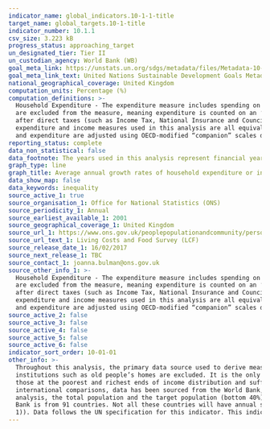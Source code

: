 ```yaml
---
indicator_name: global_indicators.10-1-1-title
target_name: global_targets.10-1-title
indicator_number: 10.1.1
csv_size: 3.223 kB
progress_status: approaching_target
un_designated_tier: Tier II
un_custodian_agency: World Bank (WB)
goal_meta_link: https://unstats.un.org/sdgs/metadata/files/Metadata-10-01-01.pdf
goal_meta_link_text: United Nations Sustainable Development Goals Metadata (PDF 221 KB)
national_geographical_coverage: United Kingdom
computation_units: Percentage (%)
computation_definitions: >-
  Household Expenditure - The expenditure measure includes spending on items that are usually purchased frequently (such as food, petrol), as well as less frequent expenditure (such as household appliances and furnishings). Housing costs such as rent, Council Tax, mortgage payments etc.
  are excluded from the measure, meaning expenditure is counted on an ‘after housing costs’ (AHC)  basis. Household Income - The measure we use for income is household disposable income, AHC. Disposable income is the amount of money that households have available for spending and saving
  after direct taxes (such as Income Tax, National Insurance and Council Tax) and pension contributions have been accounted for. It includes earnings from employment, private pensions and investments as well as cash benefits provided by the state. Reflecting household size - The
  expenditure and income measures used in this analysis are all equivalised. Equivalisation is the process of accounting for the fact that households with many members are likely to need a higher income to achieve the same standard of living as households with fewer members. Both income
  and expenditure are adjusted using OECD-modified “companion” scales developed for AHC measures in thee Department for Work and Pensions (DWP) Households below average income (HBAI) series.
reporting_status: complete
data_non_statistical: false
data_footnote: The years used in this analysis represent financial years - so 2011/12 refers to April 2011 to March 2012. 2010/11-2015/16 refers to the five year annualised average of that period.
graph_type: line
graph_title: Average annual growth rates of household expenditure or income per capita among the bottom 40 per cent of the population and the total population
data_show_map: false
data_keywords: inequality
source_active_1: true
source_organisation_1: Office for National Statistics (ONS)
source_periodicity_1: Annual
source_earliest_available_1: 2001
source_geographical_coverage_1: United Kingdom
source_url_1: https://www.ons.gov.uk/peoplepopulationandcommunity/personalandhouseholdfinances/incomeandwealth/methodologies/livingcostsandfoodsurvey
source_url_text_1: Living Costs and Food Survey (LCF)
source_release_date_1: 16/02/2017
source_next_release_1: TBC
source_contact_1: joanna.bulman@ons.gov.uk
source_other_info_1: >-
  Household Expenditure - The expenditure measure includes spending on items that are usually purchased frequently (such as food, petrol), as well as less frequent expenditure (such as household appliances and furnishings). Housing costs such as rent, Council Tax, mortgage payments etc.
  are excluded from the measure, meaning expenditure is counted on an ‘after housing costs’ (AHC)  basis. Household Income - The measure we use for income is household disposable income, AHC. Disposable income is the amount of money that households have available for spending and saving
  after direct taxes (such as Income Tax, National Insurance and Council Tax) and pension contributions have been accounted for. It includes earnings from employment, private pensions and investments as well as cash benefits provided by the state. Reflecting household size - The
  expenditure and income measures used in this analysis are all equivalised. Equivalisation is the process of accounting for the fact that households with many members are likely to need a higher income to achieve the same standard of living as households with fewer members. Both income
  and expenditure are adjusted using OECD-modified “companion” scales developed for AHC measures in thee Department for Work and Pensions (DWP) Households below average income (HBAI) series.
source_active_2: false
source_active_3: false
source_active_4: false
source_active_5: false
source_active_6: false
indicator_sort_order: 10-01-01
other_info: >-
  Throughout this analysis, the primary data source used to derive measures of both income and expenditure in the UK is the Living Costs and Food Survey (LCF). The LCF is an annual survey of the expenditure and income of private households; people living in hotels, lodging houses and
  institutions such as old people’s homes are excluded. It is the only data source to collect detailed data on both income and expenditure, thereby allowing analysis of the two measures. As with all surveys, there are some limitations to be aware of. The LCF is known to not fully capture
  those at the poorest and richest ends of income distribution and suffers from non-response error . When analysing inequalities, this can impact on the representation of the target population (in this case, the bottom 40%) and the overall appearance of income distribution. In
  international comparisons, data has been sourced from the World Bank, and data for the UK comes from Eurostat’s  European Union Statistics on Income and Living Conditions (EU-SILC). The EU-SILC collects data on poverty, income, social exclusion and living conditions. In the international
  analysis, the total population and the target population (bottom 40%) are defined on a household level, before housing costs (BHC). Eurostat sets the reference year at T-1 from the survey year, therefore 2009 reference year will refer to 2010 survey data. In addition, data from the World
  Bank is from 91 countries. Not all these countries will have annual surveys, therefore the reference years for the annualised growth rates are labelled at circa 2010 to 2015. The annualised growth rate is computed as - (mean in year 2/mean in year 1)^(1/(reference year 2 – reference year
  1)). Data follows the UN specification for this indicator. This indicator has been identified in collaboration with topic experts.
---
```

